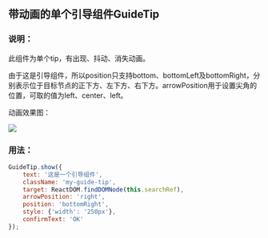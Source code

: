 ## 带动画的单个引导组件GuideTip



### 说明：

此组件为单个tip，有出现、抖动、消失动画。

由于这是引导组件，所以position只支持bottom、bottomLeft及bottomRight，分别表示位于目标节点的正下方、左下方、右下方。arrowPosition用于设置尖角的位置，可取的值为left、center、left。

动画效果图：

![](http://ow7p6xhhi.bkt.clouddn.com/guideTip.gif)



### 用法：

```javascript
GuideTip.show({
    text: '这是一个引导组件',
    className: 'my-guide-tip',
    target: ReactDOM.findDOMNode(this.searchRef),
    arrowPosition: 'right',
    position: 'bottomRight',
    style: {'width': '250px'},
    confirmText: 'OK'
});
```

